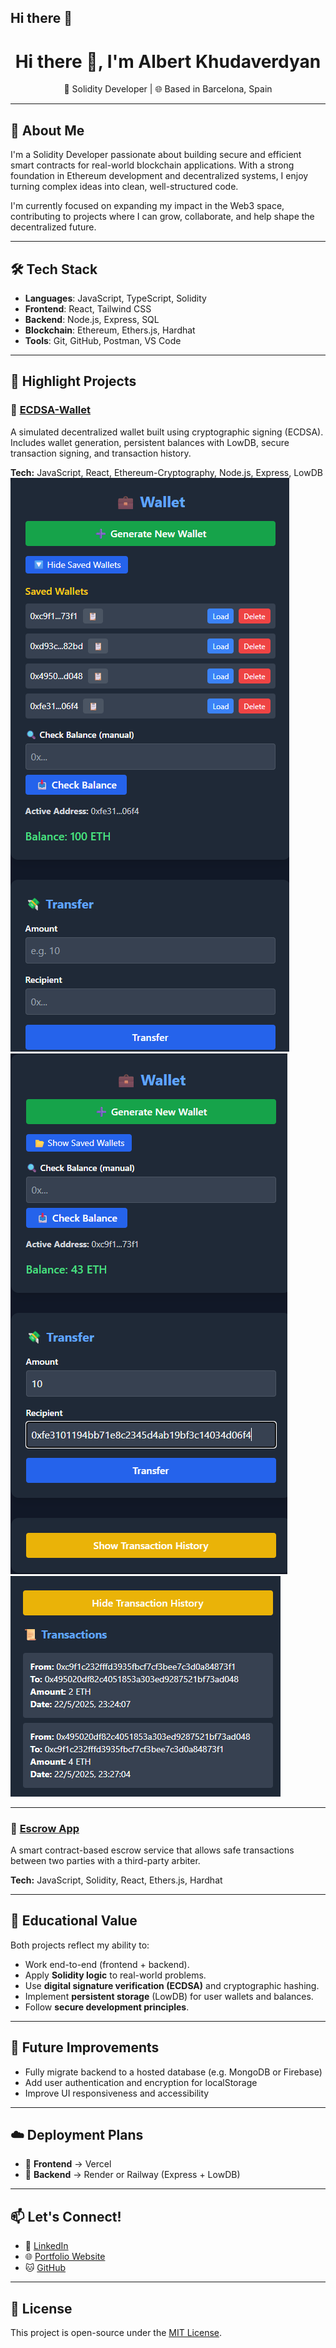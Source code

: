 ## Hi there 👋

<h1 align="center">Hi there 👋, I'm Albert Khudaverdyan</h1>
<p align="center">🔐 Solidity Developer | 🌐 Based in Barcelona, Spain</p>

---

## 🧠 About Me

I'm a Solidity Developer passionate about building secure and efficient smart contracts for real-world blockchain applications. With a strong foundation in Ethereum development and decentralized systems, I enjoy turning complex ideas into clean, well-structured code.

I'm currently focused on expanding my impact in the Web3 space, contributing to projects where I can grow, collaborate, and help shape the decentralized future.

---

## 🛠️ Tech Stack

- **Languages**: JavaScript, TypeScript, Solidity
- **Frontend**: React, Tailwind CSS
- **Backend**: Node.js, Express, SQL
- **Blockchain**: Ethereum, Ethers.js, Hardhat
- **Tools**: Git, GitHub, Postman, VS Code

---

## 🚀 Highlight Projects

### 🔹 [ECDSA-Wallet](https://github.com/Hayk-1315/ECDSA-Wallet)
A simulated decentralized wallet built using cryptographic signing (ECDSA).  
Includes wallet generation, persistent balances with LowDB, secure transaction signing, and transaction history.

**Tech:** JavaScript, React, Ethereum-Cryptography, Node.js, Express, LowDB  
![ECDSA Wallet UI](./Screenshots/WalletUI.png)  
![Transfer Funds](./Screenshots/Transfer.png)  
![Transaction History](./Screenshots/History.png)

---

### 🔹 [Escrow App](https://github.com/Hayk-1315/Escrow-App)
A smart contract-based escrow service that allows safe transactions between two parties with a third-party arbiter.

**Tech:** JavaScript, Solidity, React, Ethers.js, Hardhat

---

## 🎯 Educational Value

Both projects reflect my ability to:
- Work end-to-end (frontend + backend).
- Apply **Solidity logic** to real-world problems.
- Use **digital signature verification (ECDSA)** and cryptographic hashing.
- Implement **persistent storage** (LowDB) for user wallets and balances.
- Follow **secure development principles**.

---

## 🚧 Future Improvements

- Fully migrate backend to a hosted database (e.g. MongoDB or Firebase)
- Add user authentication and encryption for localStorage
- Improve UI responsiveness and accessibility

---

## ☁️ Deployment Plans

- 🔸 **Frontend** → Vercel  
- 🔸 **Backend** → Render or Railway (Express + LowDB)

---

## 📫 Let's Connect!

- 🔗 [LinkedIn](https://www.linkedin.com/in/albert-khudaverdyan-656902253)
- 🌐 [Portfolio Website](http://www.albertkh.com/)
- 🐱 [GitHub](https://github.com/Hayk-1315)

---

## 📝 License

This project is open-source under the [MIT License](LICENSE).

